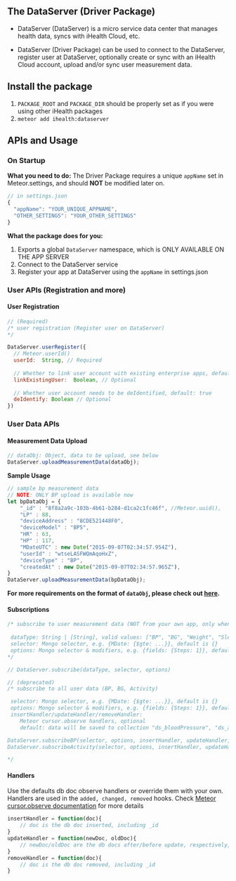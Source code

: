 
## The DataServer (Driver Package)
* DataServer (DataServer) is a micro service data center that manages health data, syncs with iHealth Cloud, etc.

* DataServer (Driver Package) can be used to connect to the DataServer, register user at DataServer, optionally create or sync with an iHealth Cloud account, upload and/or sync user measurement data.


## Install the package
1. `PACKAGE_ROOT` and `PACKAGE_DIR` should be properly set as if you were using other iHealth packages
2. `meteor add ihealth:dataserver`



## APIs and Usage
### On Startup

**What you need to do:**
The Driver Package requires a unique `appName` set in Meteor.settings, and should **NOT** be modified later on.

```javascript
// in settings.json
{
  "appName": "YOUR_UNIQUE_APPNAME",
  "OTHER_SETTINGS": "YOUR_OTHER_SETTINGS"
}
```

**What the package does for you:**
1. Exports a global `DataServer` namespace, which is ONLY AVAILABLE ON THE APP SERVER
2. Connect to the DataServer service
3. Register your app at DataServer using the `appName` in settings.json

### User APIs (Registration and more)

#### User Registration
```javascript
// (Required)
/* user registration (Register user on DataServer)
*/

DataServer.userRegister({
  // Meteor.userId()
  userId:  String, // Required      
  
  // Whether to link user account with existing enterprise apps, default: false
  linkExistingUser:  Boolean, // Optional
  
  // Whether user account needs to be deIdentified, default: true
  deIdentify: Boolean // Optional    
})
```

### User Data APIs

#### Measurement Data Upload
```javascript
// dataObj: Object, data to be upload, see below
DataServer.uploadMeasurementData(dataObj);
```
**Sample Usage**
```javascript
// sample bp measurement data
// NOTE: ONLY BP upload is available now
let bpDataObj = {
    "_id" : "8f8a2a9c-103b-4b61-b284-d1ca2c1fc46f", //Meteor.uuid(),
    "LP" : 88,
    "deviceAddress" : "8CDE521448F0",
    "deviceModel" : "BP5",
    "HR" : 63,
    "HP" : 117,
    "MDateUTC" : new Date("2015-09-07T02:34:57.954Z"),
    "userId" : "wtseLASFWQmAqoHxZ",
    "deviceType" : "BP",
    "createdAt" : new Date("2015-09-07T02:34:57.965Z"),
}
DataServer.uploadMeasurementData(bpDataObj);
```

**For more requirements on the format of `dataObj`, please check out  [here](https://github.com/iHealthLab/framework-iHealth/blob/master/library/mobile/ihealth-dataserver/UploadDataFormat.md).**

#### Subscriptions
```javascript
/* subscribe to user measurement data (NOT from your own app, only when the user is likely using multiple iHealth enterprise apps)
  
 dataType: String | [String], valid values: ["BP", "BG", "Weight", "Sleep", "Activity", "SpO2", "Food", "Sport"]
 selector: Mongo selector, e.g. {MDate: {$gte: ...}}, default is {}
 options: Mongo selector & modifiers, e.g. {fields: {Steps: 1}}, default is {}
*/

// DataServer.subscribe(dataType, selector, options)

```



```javascript
// (deprecated)
/* subscribe to all user data (BP, BG, Activity)

 selector: Mongo selector, e.g. {MDate: {$gte: ...}}, default is {}
 options: Mongo selector & modifiers, e.g. {fields: {Steps: 1}}, default is {}
 insertHandler/updateHandler/removeHandler:
    Meteor cursor.observe handlers, optional
    default: data will be saved to collection "ds_bloodPressure", "ds_activity", etc

DataServer.subscribeBP(selector, options, insertHandler, updateHandler, removeHandler)
DataServer.subscribeActivity(selector, options, insertHandler, updateHandler, removeHandler)

*/
```

#### Handlers
Use the defaults db doc observe handlers or override them with your own. Handlers are used in the `added, changed, removed` hooks. Check [Meteor cursor.observe documentation](http://docs.meteor.com/#/full/observe) for more details

```javascript
insertHandler = function(doc){
    // doc is the db doc inserted, including _id
}
updateHandler = function(newDoc, oldDoc){
    // newDoc/oldDoc are the db docs after/before update, respectively, including _id
}
removeHandler = function(doc){
    // doc is the db doc removed, including _id
}
```